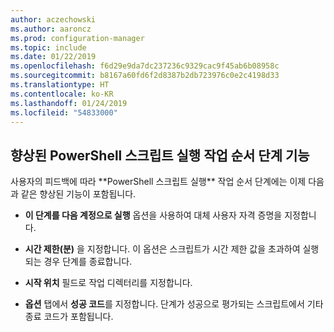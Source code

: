 ```yaml
---
author: aczechowski
ms.author: aaroncz
ms.prod: configuration-manager
ms.topic: include
ms.date: 01/22/2019
ms.openlocfilehash: f6d29e9da7dc237236c9329cac9f45ab6b08958c
ms.sourcegitcommit: b8167a60fd6f2d8387b2db723976c0e2c4198d33
ms.translationtype: HT
ms.contentlocale: ko-KR
ms.lasthandoff: 01/24/2019
ms.locfileid: "54833000"
---
```

## <a name="bkmk_posh"></a> 향상된 PowerShell 스크립트 실행 작업 순서 단계 기능
<!--3556028--> 사용자의 피드백에 따라 **PowerShell 스크립트 실행** 작업 순서 단계에는 이제 다음과 같은 향상된 기능이 포함됩니다.  

- **이 단계를 다음 계정으로 실행** 옵션을 사용하여 대체 사용자 자격 증명을 지정합니다.  

- **시간 제한(분)** 을 지정합니다. 이 옵션은 스크립트가 시간 제한 값을 초과하여 실행되는 경우 단계를 종료합니다.  

- **시작 위치** 필드로 작업 디렉터리를 지정합니다.  

- **옵션** 탭에서 **성공 코드**를 지정합니다. 단계가 성공으로 평가되는 스크립트에서 기타 종료 코드가 포함됩니다.  

